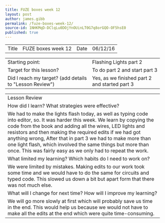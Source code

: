 ```yaml
---
title: FUZE boxes week 12
layout: post
author: james.gibb
permalink: /fuze-boxes-week-12/
source-id: 1NHKMqD-DClqLu0DOjYnOUinLT0G7q8orGQO-OF5hsE0
published: true
---
```

<table>
  <tr>
    <td>Title</td>
    <td>FUZE boxes week 12</td>
    <td>Date</td>
    <td>06/12/16</td>
  </tr>
</table>


<table>
  <tr>
    <td>Starting point:</td>
    <td>Flashing Lights part 2</td>
  </tr>
  <tr>
    <td>Target for this lesson?</td>
    <td>To do part 2 and start part 3</td>
  </tr>
  <tr>
    <td>Did I reach my target? 
(add details to "Lesson Review")</td>
    <td>Yes, as we finished part 2 and started part 3</td>
  </tr>
</table>


<table>
  <tr>
    <td>Lesson Review</td>
  </tr>
  <tr>
    <td>How did I learn? What strategies were effective? </td>
  </tr>
  <tr>
    <td>We had to make the lights flash today, as well as typing code into editor, so. It was harder this week. We learn by copying the code from the book and adding all the wires, LED lights and resistors and then making the required edits if we had got anything wrong, After that in part 3 we had to make more than one light flash, which involved the same things but more than once. This was fairly easy as we only had to repeat the work.</td>
  </tr>
  <tr>
    <td>What limited my learning? Which habits do I need to work on? </td>
  </tr>
  <tr>
    <td>We were limited by mistakes. Making edits to our work took some time and we would have to do the same for circuits and typed code. This slowed us down a bit but apart form that there was not much else.</td>
  </tr>
  <tr>
    <td>What will I change for next time? How will I improve my learning?</td>
  </tr>
  <tr>
    <td>We will go more slowly at first which will probably save us time in the end. This would help us because we would not have to make all the edits at the end which were quite time-consuming.</td>
  </tr>
</table>


